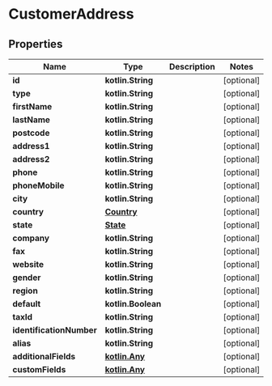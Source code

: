 
# CustomerAddress

## Properties
| Name | Type | Description | Notes |
| ------------ | ------------- | ------------- | ------------- |
| **id** | **kotlin.String** |  |  [optional] |
| **type** | **kotlin.String** |  |  [optional] |
| **firstName** | **kotlin.String** |  |  [optional] |
| **lastName** | **kotlin.String** |  |  [optional] |
| **postcode** | **kotlin.String** |  |  [optional] |
| **address1** | **kotlin.String** |  |  [optional] |
| **address2** | **kotlin.String** |  |  [optional] |
| **phone** | **kotlin.String** |  |  [optional] |
| **phoneMobile** | **kotlin.String** |  |  [optional] |
| **city** | **kotlin.String** |  |  [optional] |
| **country** | [**Country**](Country.md) |  |  [optional] |
| **state** | [**State**](State.md) |  |  [optional] |
| **company** | **kotlin.String** |  |  [optional] |
| **fax** | **kotlin.String** |  |  [optional] |
| **website** | **kotlin.String** |  |  [optional] |
| **gender** | **kotlin.String** |  |  [optional] |
| **region** | **kotlin.String** |  |  [optional] |
| **default** | **kotlin.Boolean** |  |  [optional] |
| **taxId** | **kotlin.String** |  |  [optional] |
| **identificationNumber** | **kotlin.String** |  |  [optional] |
| **alias** | **kotlin.String** |  |  [optional] |
| **additionalFields** | [**kotlin.Any**](.md) |  |  [optional] |
| **customFields** | [**kotlin.Any**](.md) |  |  [optional] |




